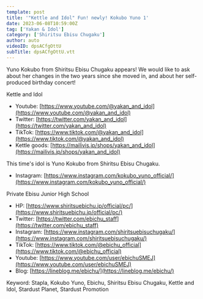 ```yaml
---
template: post
title: '"Kettle and Idol" Fun! newly! Kokubo Yuno 1'
date: 2023-06-08T10:59:00Z
tag: ['Yakan & Idol']
category: ['Shiritsu Ebisu Chugaku']
author: auto 
videoID: dpsACfgOttU
subTitle: dpsACfgOttU.vtt
---
```

Yuno Kokubo from Shiritsu Ebisu Chugaku appears! We would like to ask about her changes in the two years since she moved in, and about her self-produced birthday concert!


Kettle and Idol

- Youtube: [https://www.youtube.com/@yakan_and_idol](https://www.youtube.com/@yakan_and_idol)
- Twitter: [https://twitter.com/yakan_and_idol](https://twitter.com/yakan_and_idol)
- TikTok: [https://www.tiktok.com/@yakan_and_idol](https://www.tiktok.com/@yakan_and_idol)
- Kettle goods: [https://mailivis.jp/shops/yakan_and_idol](https://mailivis.jp/shops/yakan_and_idol)


This time's idol is Yuno Kokubo from Shiritsu Ebisu Chugaku.

- Instagram: [https://www.instagram.com/kokubo_yuno_official/](https://www.instagram.com/kokubo_yuno_official/)

Private Ebisu Junior High School

- HP: [https://www.shiritsuebichu.jp/official/pc/](https://www.shiritsuebichu.jp/official/pc/)
- Twitter: [https://twitter.com/ebichu_staff](https://twitter.com/ebichu_staff)
- Instagram: [https://www.instagram.com/shiritsuebisuchugaku/](https://www.instagram.com/shiritsuebisuchugaku/)
- TikTok: [https://www.tiktok.com/@ebichu_official](https://www.tiktok.com/@ebichu_official)
- Youtube: [https://www.youtube.com/user/ebichuSMEJ](https://www.youtube.com/user/ebichuSMEJ)
- Blog: [https://lineblog.me/ebichu/](https://lineblog.me/ebichu/)

Keyword: Stapla, Kokubo Yuno, Ebichu,  Shiritsu Ebisu Chugaku, Kettle and Idol, Stardust Planet, Stardust Promotion